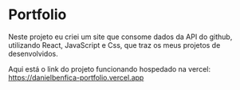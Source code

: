 # Portfolio
 Neste projeto eu criei um site que consome dados da API do github, utilizando React, JavaScript e Css, que traz os meus projetos de desenvolvidos.

 Aqui está o link do projeto funcionando hospedado na vercel:
https://danielbenfica-portfolio.vercel.app
 
